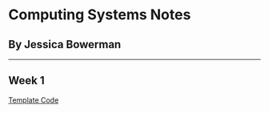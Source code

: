 # Computing Systems Notes
## By Jessica Bowerman
---
## Week 1

[Template Code](OperatingSystems.md)
